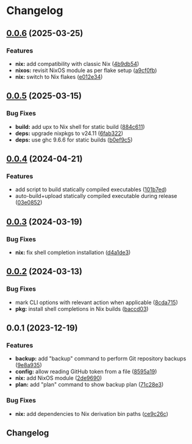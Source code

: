 # Changelog

## [0.0.6](https://github.com/vst/gidek/compare/v0.0.5...v0.0.6) (2025-03-25)


### Features

* **nix:** add compatibility with classic Nix ([4b9db54](https://github.com/vst/gidek/commit/4b9db5426eda943bc21bb892157db56cae75ae94))
* **nixos:** revisit NixOS module as per flake setup ([a9cf0fb](https://github.com/vst/gidek/commit/a9cf0fbd4504ecf1201dfbbf2dc2d2c2e66e0c65))
* **nix:** switch to Nix flakes ([e012e34](https://github.com/vst/gidek/commit/e012e347e179b827a8007059e5477c3a0342515a))

## [0.0.5](https://github.com/vst/gidek/compare/v0.0.4...v0.0.5) (2025-03-15)


### Bug Fixes

* **build:** add upx to Nix shell for static build ([884c611](https://github.com/vst/gidek/commit/884c611ce2f617c056c459c2fea9da64b4f21f78))
* **deps:** upgrade nixpkgs to v24.11 ([6fab322](https://github.com/vst/gidek/commit/6fab322ff0920941632db291f1103cebeda6b0af))
* **deps:** use ghc 9.6.6 for static builds ([b0ef9c5](https://github.com/vst/gidek/commit/b0ef9c5270728b917010610980673ff329219e47))

## [0.0.4](https://github.com/vst/gidek/compare/v0.0.3...v0.0.4) (2024-04-21)


### Features

* add script to build statically compiled executables ([101b7ed](https://github.com/vst/gidek/commit/101b7ede37c87a0c30a6ada57c27e71fdad629dd))
* auto-build+upload statically compiled executable during release ([03e0852](https://github.com/vst/gidek/commit/03e0852545b0bf313900af7b55b0afb5fd40c4ba))

## [0.0.3](https://github.com/vst/gidek/compare/v0.0.2...v0.0.3) (2024-03-19)


### Bug Fixes

* **nix:** fix shell completion installation ([d4a1de3](https://github.com/vst/gidek/commit/d4a1de30111a1f514e03e580b614220496840ab5))

## [0.0.2](https://github.com/vst/gidek/compare/v0.0.1...v0.0.2) (2024-03-13)


### Bug Fixes

* mark CLI options with relevant action when applicable ([8cda715](https://github.com/vst/gidek/commit/8cda7156a844d81fa25f995b61c0f0ea90331784))
* **pkg:** install shell completions in Nix builds ([baccd03](https://github.com/vst/gidek/commit/baccd038fc6865abd80bda50fac83ced84a51b1b))

## 0.0.1 (2023-12-19)


### Features

* **backup:** add "backup" command to perform Git repository backups ([9e8a935](https://github.com/vst/gidek/commit/9e8a9357ce3a9041dfd674b8aa88404f6644e4a1))
* **config:** allow reading GitHub token from a file ([8595a19](https://github.com/vst/gidek/commit/8595a193e3e71312d02788086289ee5de099d21d))
* **nix:** add NixOS module ([2de9690](https://github.com/vst/gidek/commit/2de9690ab622281b0684210f90238bb768e0fb70))
* **plan:** add "plan" command to show backup plan ([71c28e3](https://github.com/vst/gidek/commit/71c28e391bd0ac1cdd39f933c691a86b0760629b))


### Bug Fixes

* **nix:** add dependencies to Nix derivation bin paths ([ce9c26c](https://github.com/vst/gidek/commit/ce9c26cd0aba97fc1ef21d22fd736ed096391952))

## Changelog
